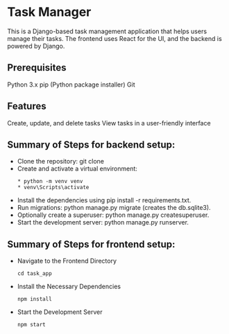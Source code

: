 
# Task Manager
This is a Django-based task management application that helps users manage their tasks. The frontend uses React for the UI, and the backend is powered by Django.

## Prerequisites
Python 3.x
pip (Python package installer)
Git

## Features
Create, update, and delete tasks
View tasks in a user-friendly interface


## Summary of Steps for backend setup:

* Clone the repository: git clone <repo-url>
* Create and activate a virtual environment:
    ``` 
    * python -m venv venv
    * venv\Scripts\activate 
    ```
* Install the dependencies using pip install -r requirements.txt.
* Run migrations: python manage.py migrate (creates the db.sqlite3).
* Optionally create a superuser: python manage.py createsuperuser.
* Start the development server: python manage.py runserver.

## Summary of Steps for frontend setup:
* Navigate to the Frontend Directory

    ```cd task_app```

* Install the Necessary Dependencies

    ```npm install```

* Start the Development Server

    ```npm start```


